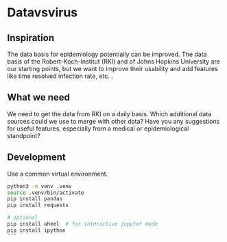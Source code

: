 # Datavsvirus

## Inspiration

The data basis for epidemiology potentially can be improved. The data basis of the Robert-Koch-Institut (RKI) and of Johns Hopkins University are our starting points, but we want to improve their usability and add features like time resolved infection rate, etc. .

## What we need

We need to get the data from RKI on a daily basis. Which additional data sources could we use to merge with other data? Have you any suggestions for useful features, especially from a medical or epidemiological standpoint?

## Development

Use a common virtual environment.

```bash
python3 -m venv .venv
source .venv/bin/activate
pip install pandas
pip install requests

# optional
pip install wheel  # for interactive jupyter mode
pip install ipython
´´´
